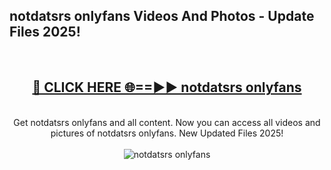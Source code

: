 <h2>notdatsrs onlyfans Videos And Photos - Update Files 2025!</h2>
<br>
<div align="center">
<h2><a href="https://linkcuts.com/hfmhzwbr" rel="nofollow">🔴 CLICK HERE 🌐==►► notdatsrs onlyfans</a></h2>
<br>
Get notdatsrs onlyfans and all content. Now you can access all videos and pictures of notdatsrs onlyfans. New Updated Files 2025!
<br>
<br>
<a href="https://linkcuts.com/hfmhzwbr" rel="nofollow" data-target="animated-image.originalLink"><img src="https://i.ibb.co.com/WyWwxjT/player-gif2.gif" alt="notdatsrs onlyfans" style="max-width: 100%; display: inline-block;" data-target="animated-image.originalImage"></a>
</div>
<br>